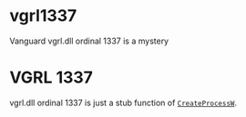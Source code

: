 # vgrl1337

Vanguard vgrl.dll ordinal 1337 is a mystery

# VGRL 1337

vgrl.dll ordinal 1337 is just a stub function of [`CreateProcessW`](https://learn.microsoft.com/windows/win32/api/processthreadsapi/nf-processthreadsapi-createprocessw).
